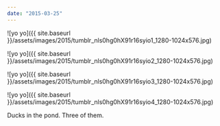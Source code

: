 ```yaml
---
date: "2015-03-25"
---
```


![yo yo]({{ site.baseurl }}/assets/images/2015/tumblr_nls0hg0hX91r16syio1_1280-1024x576.jpg)

![yo yo]({{ site.baseurl }}/assets/images/2015/tumblr_nls0hg0hX91r16syio2_1280-1024x576.jpg)

![yo yo]({{ site.baseurl }}/assets/images/2015/tumblr_nls0hg0hX91r16syio3_1280-1024x576.jpg)

![yo yo]({{ site.baseurl }}/assets/images/2015/tumblr_nls0hg0hX91r16syio4_1280-1024x576.jpg)

Ducks in the pond. Three of them.
